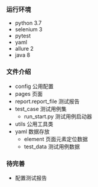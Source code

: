 ### 运行环境
* python 3.7
* selenium 3
* pytest
* yaml
* allure 2
* java 8

### 文件介绍
* config 公用配置
* pages 页面
* report.report_file 测试报告
* test_case 测试用例集
    * run_start.py 测试用例启动器
* utils 公用工具类
* yaml 数据存放
    * element 页面元素定位数据
    * test_data 测试用例数据
  
### 待完善
* 配置测试报告       
  